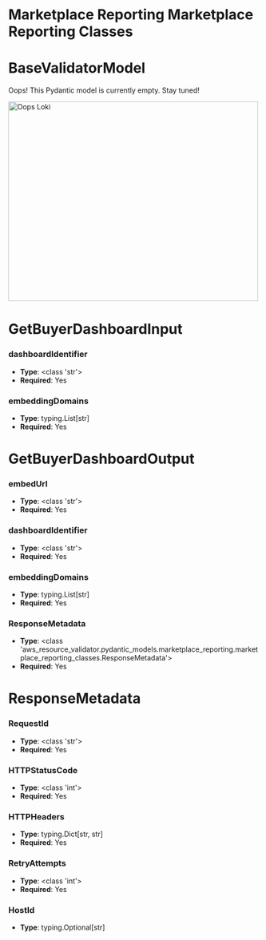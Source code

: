 # Marketplace Reporting Marketplace Reporting Classes

# BaseValidatorModel

Oops! This Pydantic model is currently empty. Stay tuned!

<img src="/aws_resource_validator/images/oops_loki.png" width="500" height="400" title="Oops Loki">

# GetBuyerDashboardInput

### dashboardIdentifier
- **Type**: <class 'str'>
- **Required**: Yes

### embeddingDomains
- **Type**: typing.List[str]
- **Required**: Yes


# GetBuyerDashboardOutput

### embedUrl
- **Type**: <class 'str'>
- **Required**: Yes

### dashboardIdentifier
- **Type**: <class 'str'>
- **Required**: Yes

### embeddingDomains
- **Type**: typing.List[str]
- **Required**: Yes

### ResponseMetadata
- **Type**: <class 'aws_resource_validator.pydantic_models.marketplace_reporting.marketplace_reporting_classes.ResponseMetadata'>
- **Required**: Yes


# ResponseMetadata

### RequestId
- **Type**: <class 'str'>
- **Required**: Yes

### HTTPStatusCode
- **Type**: <class 'int'>
- **Required**: Yes

### HTTPHeaders
- **Type**: typing.Dict[str, str]
- **Required**: Yes

### RetryAttempts
- **Type**: <class 'int'>
- **Required**: Yes

### HostId
- **Type**: typing.Optional[str]


